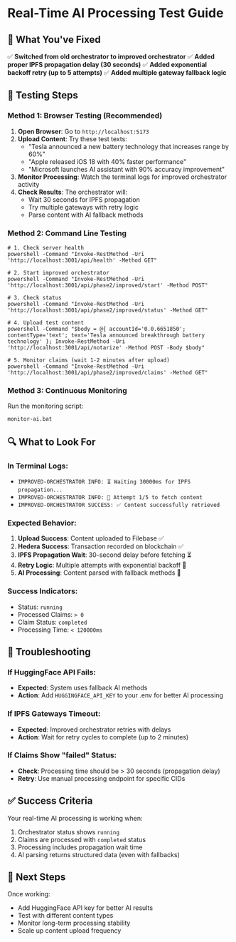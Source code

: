 # Real-Time AI Processing Test Guide

## 🎯 What You've Fixed

✅ **Switched from old orchestrator to improved orchestrator**
✅ **Added proper IPFS propagation delay (30 seconds)**
✅ **Added exponential backoff retry (up to 5 attempts)**
✅ **Added multiple gateway fallback logic**

## 🧪 Testing Steps

### Method 1: Browser Testing (Recommended)

1. **Open Browser**: Go to `http://localhost:5173`
2. **Upload Content**: Try these test texts:
   - "Tesla announced a new battery technology that increases range by 60%"
   - "Apple released iOS 18 with 40% faster performance"
   - "Microsoft launches AI assistant with 90% accuracy improvement"
3. **Monitor Processing**: Watch the terminal logs for improved orchestrator activity
4. **Check Results**: The orchestrator will:
   - Wait 30 seconds for IPFS propagation
   - Try multiple gateways with retry logic
   - Parse content with AI fallback methods

### Method 2: Command Line Testing

```batch
# 1. Check server health
powershell -Command "Invoke-RestMethod -Uri 'http://localhost:3001/api/health' -Method GET"

# 2. Start improved orchestrator
powershell -Command "Invoke-RestMethod -Uri 'http://localhost:3001/api/phase2/improved/start' -Method POST"

# 3. Check status
powershell -Command "Invoke-RestMethod -Uri 'http://localhost:3001/api/phase2/improved/status' -Method GET"

# 4. Upload test content
powershell -Command "$body = @{ accountId='0.0.6651850'; contentType='text'; text='Tesla announced breakthrough battery technology' }; Invoke-RestMethod -Uri 'http://localhost:3001/api/notarize' -Method POST -Body $body"

# 5. Monitor claims (wait 1-2 minutes after upload)
powershell -Command "Invoke-RestMethod -Uri 'http://localhost:3001/api/phase2/improved/claims' -Method GET"
```

### Method 3: Continuous Monitoring

Run the monitoring script:
```batch
monitor-ai.bat
```

## 🔍 What to Look For

### In Terminal Logs:
- `IMPROVED-ORCHESTRATOR INFO: ⏳ Waiting 30000ms for IPFS propagation...`
- `IMPROVED-ORCHESTRATOR INFO: 🔄 Attempt 1/5 to fetch content`
- `IMPROVED-ORCHESTRATOR SUCCESS: ✅ Content successfully retrieved`

### Expected Behavior:
1. **Upload Success**: Content uploaded to Filebase ✅
2. **Hedera Success**: Transaction recorded on blockchain ✅
3. **IPFS Propagation Wait**: 30-second delay before fetching ⏳
4. **Retry Logic**: Multiple attempts with exponential backoff 🔄
5. **AI Processing**: Content parsed with fallback methods 🤖

### Success Indicators:
- Status: `running`
- Processed Claims: `> 0`
- Claim Status: `completed`
- Processing Time: `< 120000ms`

## 🚨 Troubleshooting

### If HuggingFace API Fails:
- **Expected**: System uses fallback AI methods
- **Action**: Add `HUGGINGFACE_API_KEY` to your .env for better AI processing

### If IPFS Gateways Timeout:
- **Expected**: Improved orchestrator retries with delays
- **Action**: Wait for retry cycles to complete (up to 2 minutes)

### If Claims Show "failed" Status:
- **Check**: Processing time should be > 30 seconds (propagation delay)
- **Retry**: Use manual processing endpoint for specific CIDs

## ✅ Success Criteria

Your real-time AI processing is working when:
1. Orchestrator status shows `running`
2. Claims are processed with `completed` status
3. Processing includes propagation wait time
4. AI parsing returns structured data (even with fallbacks)

## 🎉 Next Steps

Once working:
- Add HuggingFace API key for better AI results
- Test with different content types
- Monitor long-term processing stability
- Scale up content upload frequency
